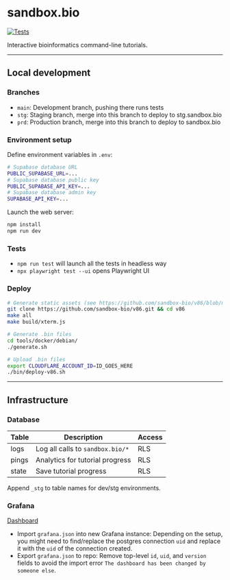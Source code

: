 # sandbox.bio

[![Tests](https://github.com/robertaboukhalil/sandbox.bio/actions/workflows/tests.yml/badge.svg)](https://github.com/robertaboukhalil/sandbox.bio/actions/workflows/tests.yml)

Interactive bioinformatics command-line tutorials.

---

## Local development

### Branches

- `main`: Development branch, pushing there runs tests
- `stg`: Staging branch, merge into this branch to deploy to stg.sandbox.bio
- `prd`: Production branch, merge into this branch to deploy to sandbox.bio

### Environment setup

Define environment variables in `.env`:

```bash
# Supabase database URL
PUBLIC_SUPABASE_URL=...
# Supabase database public key
PUBLIC_SUPABASE_API_KEY=...
# Supabase database admin key
SUPABASE_API_KEY=...
```

Launch the web server:

```bash
npm install
npm run dev
```

### Tests

- `npm run test` will launch all the tests in headless way
- `npx playwright test --ui` opens Playwright UI

### Deploy

```bash
# Generate static assets (see https://github.com/sandbox-bio/v86/blob/master/NOTES.md)
git clone https://github.com/sandbox-bio/v86.git && cd v86
make all
make build/xterm.js

# Generate .bin files
cd tools/docker/debian/
./generate.sh

# Upload .bin files
export CLOUDFLARE_ACCOUNT_ID=ID_GOES_HERE
./bin/deploy-v86.sh
```

---

## Infrastructure

### Database

| Table | Description                      | Access |
| ----- | -------------------------------- | ------ |
| logs  | Log all calls to `sandbox.bio/*` | RLS    |
| pings | Analytics for tutorial progress  | RLS    |
| state | Save tutorial progress           | RLS    |

Append `_stg` to table names for dev/stg environments.

### Grafana

[Dashboard](https://sandboxbio.grafana.net)

- Import `grafana.json` into new Grafana instance: Depending on the setup, you might need to find/replace the postgres connection `uid` and replace it with the `uid` of the connection created.
- Export `grafana.json` to repo: Remove top-level `id`, `uid`, and `version` fields to avoid the import error `The dashboard has been changed by someone else`.
